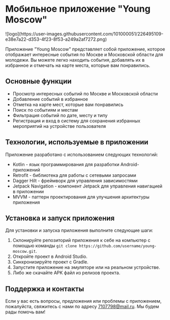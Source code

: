 <h1>Мобильное приложение "Young Moscow"</h1>
![logo](https://user-images.githubusercontent.com/101000051/226495109-e38e7a22-d353-4f23-8f53-a249a2af7272.png)


<p>Приложение "Young Moscow" представляет собой приложение, которое отображает интересные события по Москве и Московской области для молодежи. Вы можете легко находить события, добавлять их в избранное и отмечать на карте места, которые вам понравились.</p>

<h2>Основные функции</h2>
<ul><li>Просмотр интересных событий по Москве и Московской области</li><li>Добавление событий в избранное</li><li>Отметка на карте мест, которые вам понравились</li><li>Поиск по событиям и местам</li><li>Фильтрация событий по дате, месту и типу</li><li>Регистрация и вход в систему для сохранения избранных мероприятий на устройстве пользователя</li></ul>

<h2>Технологии, используемые в приложении</h2>
<p>Приложение разработано с использованием следующих технологий:</p>
<ul><li>Kotlin - язык программирования для разработки Android-приложений</li><li>Retrofit - библиотека для работы с сетевыми запросами</li><li>Dagger Hilt - фреймворк для управления зависимостями</li><li>Jetpack Navigation - компонент Jetpack для управления навигацией в приложении</li><li>MVVM - паттерн проектирования для улучшения архитектуры приложения</li></ul>

<h2>Установка и запуск приложения</h2>
<p>Для установки и запуска приложения выполните следующие шаги:</p>
<ol><li>Склонируйте репозиторий приложения к себе на компьютер с помощью команды <code>git clone https://github.com/username/young-moscow.git</code>.</li><li>Откройте проект в Android Studio.</li><li>Синхронизируйте проект с Gradle.</li><li>Запустите приложение на эмуляторе или на реальном устройстве.</li><li>Либо же скачайте APK файл из релизов проекта.</li></ol>

<h2>Поддержка и контакты</h2>
<p>Если у вас есть вопросы, предложения или проблемы с приложением, пожалуйста, свяжитесь с нами по адресу <a href="mailto:7107798@mail.ru" target="_new">7107798@mail.ru</a>. Мы будем рады помочь вам!</p>
